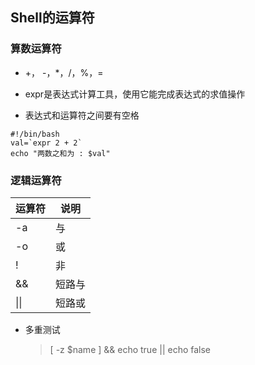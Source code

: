 ## **Shell的运算符**

### 算数运算符

- +， -，*，/，%，=

- expr是表达式计算工具，使用它能完成表达式的求值操作
- 表达式和运算符之间要有空格

```shell
#!/bin/bash
val=`expr 2 + 2`
echo "两数之和为 : $val"
```

### 逻辑运算符

| 运算符 | 说明   |
| ------ | ------ |
| -a     | 与     |
| -o     | 或     |
| !      | 非     |
| &&     | 短路与 |
| \|\|   | 短路或 |

- 多重测试

  > [ -z $name ] && echo true || echo false
